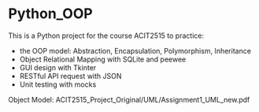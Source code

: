 # Python_OOP

This is a Python project for the course ACIT2515 to practice:  
   * the OOP model: Abstraction, Encapsulation, Polymorphism, Inheritance  
   * Object Relational Mapping with SQLite and peewee  
   * GUI design with Tkinter  
   * RESTful API request with JSON  
   * Unit testing with mocks  
  
Object Model: ACIT2515_Project_Original/UML/Assignment1_UML_new.pdf  
